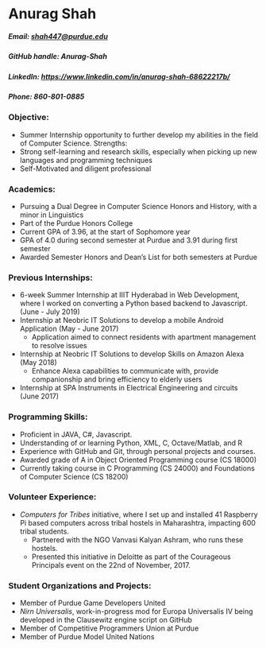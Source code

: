 # Anurag Shah
##### Email: shah447@purdue.edu
##### GitHub handle: Anurag-Shah
##### LinkedIn: https://www.linkedin.com/in/anurag-shah-68622217b/
##### Phone: 860-801-0885

### Objective:

*	Summer Internship opportunity to further develop my abilities in the field of Computer Science.
Strengths:
*	Strong self-learning and research skills, especially when picking up new languages and programming techniques
*	Self-Motivated and diligent professional

### Academics:

*	Pursuing a Dual Degree in Computer Science Honors and History, with a minor in Linguistics
*	Part of the Purdue Honors College
*	Current GPA of 3.96, at the start of Sophomore year
  *	GPA of 4.0 during second semester at Purdue and 3.91 during first semester
*	Awarded Semester Honors and Dean’s List for both semesters at Purdue

### Previous Internships:

*	6-week Summer Internship at IIIT Hyderabad in Web Development, where I worked on converting a Python based backend to Javascript. (June - July 2019)
*	Internship at Neobric IT Solutions to develop a mobile Android Application (May - June 2017)
    *	Application aimed to connect residents with apartment management to resolve issues
*	Internship at Neobric IT Solutions to develop Skills on Amazon Alexa (May 2018)
    *	Enhance Alexa capabilities to communicate with, provide companionship and bring efficiency to elderly users
*	Internship at SPA Instruments in Electrical Engineering and circuits (June 2017)

### Programming Skills:

*	Proficient in JAVA, C#, Javascript.
*	Understanding of or learning Python, XML, C, Octave/Matlab, and R
*	Experience with GitHub and Git, through personal projects and courses.
*	Awarded grade of A in Object Oriented Programming course (CS 18000)
*	Currently taking course in C Programming (CS 24000) and Foundations of Computer Science (CS 18200) 

### Volunteer Experience:

*	_Computers for Tribes_ initiative, where I set up and installed 41 Raspberry Pi based computers across tribal hostels in Maharashtra, impacting 600 tribal students.
    *	Partnered with the NGO Vanvasi Kalyan Ashram, who runs these hostels.
    *	Presented this initiative in Deloitte as part of the Courageous Principals event on the 22nd of November, 2017.

### Student Organizations and Projects:

*	Member of Purdue Game Developers United
*	_Nirn Universalis_, work-in-progress mod for Europa Universalis IV being developed in the Clausewitz engine script on GitHub
*	Member of Competitive Programmers Union at Purdue
*	Member of Purdue Model United Nations
